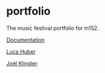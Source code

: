 # portfolio
The music festival portfolio for m152.

[Documentation](https://github.com/joelklingler/portfolio/wiki)

[Luca Huber](https://github.com/lucahuber)

[Joèl Klingler](https://github.com/joelklingler)
